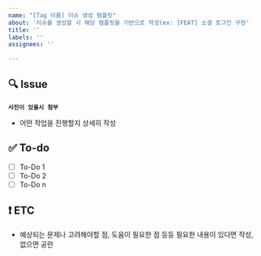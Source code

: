 ```yaml
---
name: "[Tag 이름] 이슈 생성 템플릿"
about: '이슈를 생성할 시 해당 템플릿을 기반으로 작성(ex: [FEAT] 소셜 로그인 구현'
title: ''
labels: ''
assignees: ''

---
```


## 🔍 Issue
**`사진이 있을시 첨부`**
- 어떤 작업을 진행할지 상세히 작성

## ✅ To-do
- [ ]  To-Do 1
- [ ]  To-Do 2
- [ ]  To-Do n

## ❗ ETC
- 예상되는 문제나 고려해야할 점, 도움이 필요한 점 등등 필요한 내용이 있다면 작성, 없으면 공란
